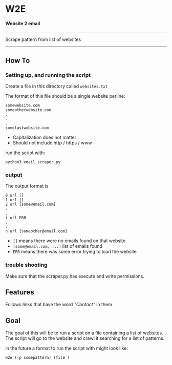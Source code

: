 # W2E

#### Website 2 email

---

Scrape pattern from list of websites

---

## How To

### Setting up, and running the script
Create a file in this directory called `websites.txt`

The format of this file should be a single website perline:

```
somewebsite.com
someotherwebsite.com
.
.
.
somelastwebsite.com
```

+ Capitalization does not matter
+ Should not include http / https / www

run the script with:

```
python3 email_scraper.py
```

### output

The output format is

```
0 url []
1 url []
2 url [some@email.com]
.
.
i url ERR
.
.
n url [someother@email.com]
```

+ `[]` means there were no emails found on that website
+ `[some@email.com, ...]` list of emails found
+ `ERR` means there was some error trying to load the website 

### trouble shooting

Make sure that the scraper.py has execute and write permissions.

## Features

Follows links that have the word *"Contact"* in them

## Goal

The goal of this will be to run a script on a file containing a list of websites. The script will go to the website and crawl it searching for a list of patterns.

in the future a format to run the script with might look like:

```
w2e (-p somepattern) (file )
```